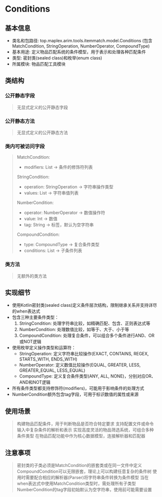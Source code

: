 # Conditions

## 基本信息
- 类名和包路径: top.maplex.arim.tools.itemmatch.model.Conditions (包含MatchCondition, StringOperation, NumberOperator, CompoundType)
- 基本用途: 定义物品匹配系统的条件模型，用于表示和处理各种匹配条件
- 类型: 密封类(sealed class)和枚举(enum class)
- 所属模块: 物品匹配工具模块

## 类结构

### 公开静态字段
> 无显式定义的公开静态字段

### 公开静态方法
> 无显式定义的公开静态方法

### 类内可被访问字段
> MatchCondition:
> - modifiers: List<String> -> 条件的修饰符列表
>
> StringCondition:
> - operation: StringOperation -> 字符串操作类型
> - values: List<String> -> 字符串值列表
>
> NumberCondition:
> - operator: NumberOperator -> 数值操作符
> - value: Int -> 数值
> - tag: String -> 标签，默认为空字符串
>
> CompoundCondition:
> - type: CompoundType -> 复合条件类型
> - conditions: List<MatchCondition> -> 子条件列表

### 类方法
> 无额外的类方法

## 实现细节
- 使用Kotlin密封类(sealed class)定义条件层次结构，限制继承关系并支持详尽的when表达式
- 包含三种主要条件类型：
  1. StringCondition: 处理字符串比较，如精确匹配、包含、正则表达式等
  2. NumberCondition: 处理数值比较，如等于、大于、小于等
  3. CompoundCondition: 处理复合条件，可以组合多个条件进行AND、OR或NOT逻辑
- 使用枚举定义操作类型和运算符：
  - StringOperation: 定义字符串比较操作(EXACT, CONTAINS, REGEX, STARTS_WITH, ENDS_WITH)
  - NumberOperator: 定义数值比较操作(EQUAL, GREATER, LESS, GREATER_EQUAL, LESS_EQUAL)
  - CompoundType: 定义复合条件类型(ANY, ALL, NONE)，分别对应OR、AND和NOT逻辑
- 所有条件类型都支持修饰符(modifiers)，可能用于影响条件的处理方式
- NumberCondition额外包含tag字段，可用于标识数值的属性或来源

## 使用场景
> 构建物品匹配条件，用于判断物品是否符合特定要求
> 支持配置文件或命令输入中复杂条件的解析和表示
> 实现高度灵活的物品筛选系统，可组合多种条件类型
> 在物品匹配功能中作为核心数据模型，连接解析器和匹配器

## 注意事项
> 密封类的子类必须是MatchCondition的嵌套类或在同一文件中定义
> CompoundCondition可以无限嵌套，理论上可以构建任意复杂的条件树
> 使用时需要配合相应的解析器(Parser)将字符串条件转换为条件模型
> 当在when表达式中使用MatchCondition类型时，需处理所有子类型
> NumberCondition的tag字段初始默认为空字符串，使用前可能需要设置
